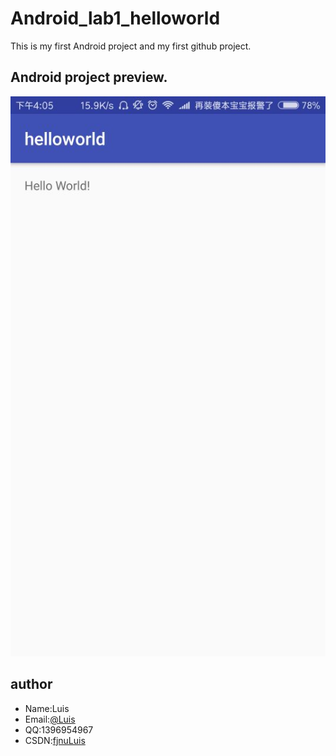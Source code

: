 # Android_lab1_helloworld
This is my first Android project and my first github project.

## Android project preview.
![helloword](exec.jpg)

## author
* Name:Luis
* Email:[@Luis](1396954967@qq.com)
* QQ:1396954967
* CSDN:[fjnuLuis](http://blog.csdn.net/lin_13969)
